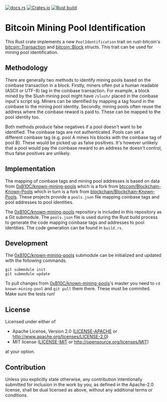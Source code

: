 [![docs.rs](https://img.shields.io/docsrs/bitcoin-pool-identification)](https://docs.rs/bitcoin-pool-identification/)
[![Crates.io](https://img.shields.io/crates/v/bitcoin_pool_identification)](https://crates.io/crates/bitcoin-pool-identification)
[![Rust build](https://github.com/0xB10C/rust-bitcoin-pool-identification/actions/workflows/rust.yml/badge.svg)](https://github.com/0xB10C/rust-bitcoin-pool-identification/actions/workflows/rust.yml)

# Bitcoin Mining Pool Identification

This Rust crate implements a new `PoolIdentification` trait on rust-bitcoin's
[bitcoin::Transaction][0] and [bitcoin::Block][1] structs. This trait can be used
for mining pool identification.

[0]: https://docs.rs/bitcoin/0.26.0/bitcoin/blockdata/transaction/struct.Transaction.html
[1]: https://docs.rs/bitcoin/0.26.0/bitcoin/blockdata/block/struct.Block.html

## Methodology

There are generally two methods to identify mining pools based on the coinbase
transaction in a block. Firstly, miners often put a human readable (ASCII or
UTF-8) tag in the coinbase transaction. For example, a block mined by the Slush
mining pool might have `/slush/` placed in the coinbase input's script sig.
Miners can be identified by mapping a tag found in the coinbase to the mining
pool identity. Secondly, mining pools often reuse the address where the coinbase
reward is paid to. These can be mapped to the pool identity too.

Both methods produce false negatives if a pool doesn't want to be identified.
The coinbase tags are not authenticated. Pools can set a different coinbase tag
(e.g. pool A mines his blocks with the coinbase tag of pool B). These would be
picked up as false positives. It's however unlikely that a pool would pay the
coinbase reward to an address he doesn't control, thus false positives are
unlikely.

## Implementation

The mapping of coinbase tags and mining pool addresses is based on data from
[0xB10C/known-mining-pools][3] which is a fork from [btccom/Blockchain-Known-Pools][4]
which in turn is a fork from [blockchain/Blockchain-Known-Pools][5]. These
projects provide a `pools.json` file mapping coinbase tags and pool addresses to
pool identities.

The [0xB10C/known-mining-pools][3] repository is included in this repository as
a Git submodule. The `pools.json` file is used during the Rust build process to
generate the code mapping coinbase tags and addresses to pool identities. The
code generation can be found in `build.rs`.

[3]: https://github.com/0xB10C/known-mining-pools
[4]: https://github.com/btccom/Blockchain-Known-Pools
[5]: https://github.com/blockchain/Blockchain-Known-Pools

## Development

The [0xB10C/known-mining-pools][3] submodule can be initialized and updated with
the following commands.

``` console
git submodule init
git submodule update
```

To pull changes from [0xB10C/known-mining-pools][3]'s master you need to `cd known-mining-pool` and `git pull` them there. These must be commited. Make sure the tests run!

## License

Licensed under either of

 * Apache License, Version 2.0
   ([LICENSE-APACHE](LICENSE-APACHE) or http://www.apache.org/licenses/LICENSE-2.0)
 * MIT license
   ([LICENSE-MIT](LICENSE-MIT) or http://opensource.org/licenses/MIT)

at your option.

## Contribution

Unless you explicitly state otherwise, any contribution intentionally submitted
for inclusion in the work by you, as defined in the Apache-2.0 license, shall be
dual licensed as above, without any additional terms or conditions.
